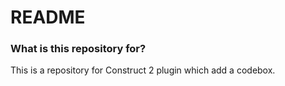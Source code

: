 # README #

### What is this repository for? ###

This is a repository for Construct 2 plugin which add a codebox.